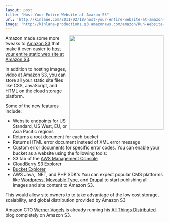 ```yaml
---
layout: post
title: "Host Your Entire Website at Amazon S3"
url: 'http://kinlane.com/2011/02/18/host-your-entire-website-at-amazon-s3/'
image: 'http://kinlane-productions.s3.amazonaws.com/amazon/Run-Website-On-Amazon-S3.png'
---
```


[<img class="c1" src="http://kinlane-productions.s3.amazonaws.com/amazon/Run-Website-On-Amazon-S3.png" alt="" width="300" align="right" />][1]Amazon made some more tweaks to [Amazon S3][2] that make it even easier to [host your entire static web site at Amazon S3][3].

In addition to hosting images, video at Amazon S3, you can store all your static site files like CSS, JavaScript, and HTML on the cloud storage platform.

Some of the new features include:

  * Website endpoints for US Standard, US West, EU, or Asia Pacific regions
  * Returns a root document for each bucket
  * Returns HTML error document instead of XML error message
  * Custom error documents for specific error codes.
You can enable your bucket as a website using the following tools:
  * S3 tab of the [AWS Management Console][4]
  * [CloudBerry S3 Explorer][5]
  * [Bucket Explorer][6]
  * AWS Java, .NET, and PHP SDK's
You can expect popular CMS platforms like [Wordpress][7], [Moveable Type][8], and [Drupal][9] to start publishing all images and site content to Amazon S3.

This would allow site owners to to take advantage of the low cost storage, scalability, and global distribution provided by Amazon S3

Amazon CTO [Werner Vogels][10] is already running his [All Things Distributed][1] blog completely on Amazon S3.

   [1]: http://www.allthingsdistributed.com/
   [2]: http://aws.amazon.com/s3/
   [3]: http://aws.typepad.com/aws/2011/02/host-your-static-website-on-amazon-s3.html
   [4]: http://aws.amazon.com/console/
   [5]: http://cloudberrylab.com/?page=cloudberry-explorer-amazon-s3
   [6]: http://www.bucketexplorer.com/
   [7]: http://wordpress.org/
   [8]: http://www.movabletype.org/
   [9]: http://drupal.org/
   [10]: http://www.allthingsdistributed.com (Werner Vogels)
